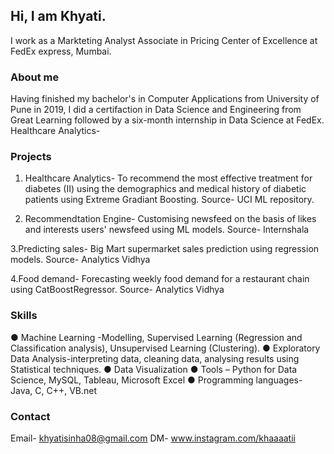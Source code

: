## Hi, I am Khyati.

I work as a Markteting Analyst Associate in Pricing Center of Excellence at FedEx express, Mumbai.


### About me
Having finished my bachelor's in Computer Applications from University of Pune in 2019, I did a certifaction in Data Science and Engineering from Great Learning followed by a six-month internship in Data Science at FedEx. Healthcare Analytics-



### Projects
1. Healthcare Analytics-
To recommend the most effective treatment for diabetes (II) using the demographics and medical history of diabetic patients using Extreme Gradiant Boosting.
Source- UCI ML repository.

2. Recommendtation Engine-
Customising newsfeed on the basis of likes and interests users' newsfeed using ML models.
Source- Internshala

3.Predicting sales-
Big Mart supermarket sales prediction using regression models.
Source- Analytics Vidhya

4.Food demand-
Forecasting weekly food demand for a restaurant chain using CatBoostRegressor.
Source- Analytics Vidhya





### Skills
● Machine Learning -Modelling, Supervised
Learning (Regression and Classification
analysis), Unsupervised Learning (Clustering).
● Exploratory Data Analysis-interpreting data,
cleaning data, analysing results using Statistical
techniques.
● Data Visualization
● Tools – Python for Data Science, MySQL,
Tableau, Microsoft Excel
● Programming languages- Java, C, C++,
VB.net



### Contact
Email- khyatisinha08@gmail.com
DM- www.instagram.com/khaaaatii

